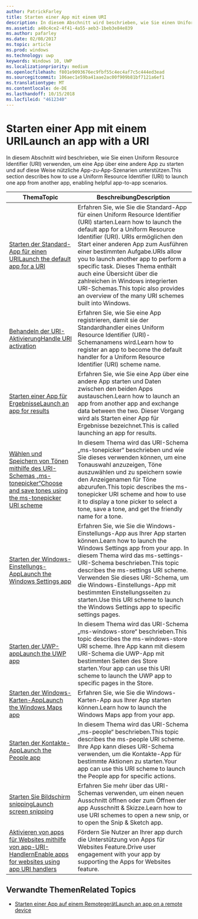 ```yaml
---
author: PatrickFarley
title: Starten einer App mit einem URI
description: In diesem Abschnitt wird beschrieben, wie Sie einen Uniform Resource Identifier (URI) verwenden, um eine App über eine andere App zu starten.
ms.assetid: a40c4ce2-4f41-4a55-aeb3-1beb3e84e839
ms.author: pafarley
ms.date: 02/08/2017
ms.topic: article
ms.prod: windows
ms.technology: uwp
keywords: Windows 10, UWP
ms.localizationpriority: medium
ms.openlocfilehash: f801e9093676ec9fbf55c4ec4af7c5c444ed3ead
ms.sourcegitcommit: 106aec1e59ba41aae2ac00f909b81bf7121a6ef1
ms.translationtype: MT
ms.contentlocale: de-DE
ms.lasthandoff: 10/15/2018
ms.locfileid: "4612340"
---
```

# <a name="launch-an-app-with-a-uri"></a><span data-ttu-id="c45ad-104">Starten einer App mit einem URI</span><span class="sxs-lookup"><span data-stu-id="c45ad-104">Launch an app with a URI</span></span>

<span data-ttu-id="c45ad-105">In diesem Abschnitt wird beschrieben, wie Sie einen Uniform Resource Identifier (URI) verwenden, um eine App über eine andere App zu starten und auf diese Weise nützliche App-zu-App-Szenarien unterstützen.</span><span class="sxs-lookup"><span data-stu-id="c45ad-105">This section describes how to use a Uniform Resource Identifier (URI) to launch one app from another app, enabling helpful app-to-app scenarios.</span></span>

| <span data-ttu-id="c45ad-106">Thema</span><span class="sxs-lookup"><span data-stu-id="c45ad-106">Topic</span></span> | <span data-ttu-id="c45ad-107">Beschreibung</span><span class="sxs-lookup"><span data-stu-id="c45ad-107">Description</span></span> |
|-------|-------------|
| [<span data-ttu-id="c45ad-108">Starten der Standard-App für einen URI</span><span class="sxs-lookup"><span data-stu-id="c45ad-108">Launch the default app for a URI</span></span>](launch-default-app.md) | <span data-ttu-id="c45ad-109">Erfahren Sie, wie Sie die Standard-App für einen Uniform Resource Identifier (URI) starten.</span><span class="sxs-lookup"><span data-stu-id="c45ad-109">Learn how to launch the default app for a Uniform Resource Identifier (URI).</span></span> <span data-ttu-id="c45ad-110">URIs ermöglichen den Start einer anderen App zum Ausführen einer bestimmten Aufgabe.</span><span class="sxs-lookup"><span data-stu-id="c45ad-110">URIs allow you to launch another app to perform a specific task.</span></span> <span data-ttu-id="c45ad-111">Dieses Thema enthält auch eine Übersicht über die zahlreichen in Windows integrierten URI-Schemas.</span><span class="sxs-lookup"><span data-stu-id="c45ad-111">This topic also provides an overview of the many URI schemes built into Windows.</span></span> |
| [<span data-ttu-id="c45ad-112">Behandeln der URI-Aktivierung</span><span class="sxs-lookup"><span data-stu-id="c45ad-112">Handle URI activation</span></span>](handle-uri-activation.md) | <span data-ttu-id="c45ad-113">Erfahren Sie, wie Sie eine App registrieren, damit sie der Standardhandler eines Uniform Resource Identifier (URI)-Schemanamens wird.</span><span class="sxs-lookup"><span data-stu-id="c45ad-113">Learn how to register an app to become the default handler for a Uniform Resource Identifier (URI) scheme name.</span></span> |
| [<span data-ttu-id="c45ad-114">Starten einer App für Ergebnisse</span><span class="sxs-lookup"><span data-stu-id="c45ad-114">Launch an app for results</span></span>](how-to-launch-an-app-for-results.md) | <span data-ttu-id="c45ad-115">Erfahren Sie, wie Sie eine App über eine andere App starten und Daten zwischen den beiden Apps austauschen.</span><span class="sxs-lookup"><span data-stu-id="c45ad-115">Learn how to launch an app from another app and exchange data between the two.</span></span> <span data-ttu-id="c45ad-116">Dieser Vorgang wird als Starten einer App für Ergebnisse bezeichnet.</span><span class="sxs-lookup"><span data-stu-id="c45ad-116">This is called launching an app for results.</span></span> |
| [<span data-ttu-id="c45ad-117">Wählen und Speichern von Tönen mithilfe des URI-Schemas „ms-tonepicker“</span><span class="sxs-lookup"><span data-stu-id="c45ad-117">Choose and save tones using the ms-tonepicker URI scheme</span></span>](launch-ringtone-picker.md) | <span data-ttu-id="c45ad-118">In diesem Thema wird das URI-Schema „ms-tonepicker“ beschrieben und wie Sie dieses verwenden können, um eine Tonauswahl anzuzeigen, Töne auszuwählen und zu speichern sowie den Anzeigenamen für Töne abzurufen.</span><span class="sxs-lookup"><span data-stu-id="c45ad-118">This topic describes the ms-tonepicker URI scheme and how to use it to display a tone picker to select a tone, save a tone, and get the friendly name for a tone.</span></span> |
| [<span data-ttu-id="c45ad-119">Starten der Windows-Einstellungs-App</span><span class="sxs-lookup"><span data-stu-id="c45ad-119">Launch the Windows Settings app</span></span>](launch-settings-app.md) | <span data-ttu-id="c45ad-120">Erfahren Sie, wie Sie die Windows-Einstellungs-App aus Ihrer App starten können.</span><span class="sxs-lookup"><span data-stu-id="c45ad-120">Learn how to launch the Windows Settings app from your app.</span></span> <span data-ttu-id="c45ad-121">In diesem Thema wird das ms-settings-URI-Schema beschrieben.</span><span class="sxs-lookup"><span data-stu-id="c45ad-121">This topic describes the ms-settings URI scheme.</span></span> <span data-ttu-id="c45ad-122">Verwenden Sie dieses URI-Schema, um die Windows-Einstellungs-App mit bestimmten Einstellungsseiten zu starten.</span><span class="sxs-lookup"><span data-stu-id="c45ad-122">Use this URI scheme to launch the Windows Settings app to specific settings pages.</span></span> |
| [<span data-ttu-id="c45ad-123">Starten der UWP-app</span><span class="sxs-lookup"><span data-stu-id="c45ad-123">Launch the UWP app</span></span>](launch-store-app.md) | <span data-ttu-id="c45ad-124">In diesem Thema wird das URI-Schema „ms-windows-store“ beschrieben.</span><span class="sxs-lookup"><span data-stu-id="c45ad-124">This topic describes the ms-windows-store URI scheme.</span></span> <span data-ttu-id="c45ad-125">Ihre App kann mit diesem URI-Schema die UWP-App mit bestimmten Seiten des Store starten.</span><span class="sxs-lookup"><span data-stu-id="c45ad-125">Your app can use this URI scheme to launch the UWP app to specific pages in the Store.</span></span> |
| [<span data-ttu-id="c45ad-126">Starten der Windows-Karten-App</span><span class="sxs-lookup"><span data-stu-id="c45ad-126">Launch the Windows Maps app</span></span>](launch-maps-app.md) | <span data-ttu-id="c45ad-127">Erfahren Sie, wie Sie die Windows-Karten-App aus Ihrer App starten können.</span><span class="sxs-lookup"><span data-stu-id="c45ad-127">Learn how to launch the Windows Maps app from your app.</span></span> |
| [<span data-ttu-id="c45ad-128">Starten der Kontakte-App</span><span class="sxs-lookup"><span data-stu-id="c45ad-128">Launch the People app</span></span>](launch-people-apps.md) | <span data-ttu-id="c45ad-129">In diesem Thema wird das URI-Schema „ms-people“ beschrieben.</span><span class="sxs-lookup"><span data-stu-id="c45ad-129">This topic describes the ms-people URI scheme.</span></span> <span data-ttu-id="c45ad-130">Ihre App kann dieses URI-Schema verwenden, um die Kontakte-App für bestimmte Aktionen zu starten.</span><span class="sxs-lookup"><span data-stu-id="c45ad-130">Your app can use this URI scheme to launch the People app for specific actions.</span></span> |
| [<span data-ttu-id="c45ad-131">Starten Sie Bildschirm snipping</span><span class="sxs-lookup"><span data-stu-id="c45ad-131">Launch screen snipping</span></span>](launch-screen-snipping.md) | <span data-ttu-id="c45ad-132">Erfahren Sie mehr über das URI-Schemas verwenden, um einen neuen Ausschnitt öffnen oder zum Öffnen der app Ausschnitt & Skizze.</span><span class="sxs-lookup"><span data-stu-id="c45ad-132">Learn how to use URI schemes to open a new snip, or to open the Snip & Sketch app.</span></span> |
| [<span data-ttu-id="c45ad-133">Aktivieren von apps für Websites mithilfe von app-URI-Handlern</span><span class="sxs-lookup"><span data-stu-id="c45ad-133">Enable apps for websites using app URI handlers</span></span>](web-to-app-linking.md) | <span data-ttu-id="c45ad-134">Fördern Sie Nutzer an Ihrer app durch die Unterstützung von Apps für Websites Feature.</span><span class="sxs-lookup"><span data-stu-id="c45ad-134">Drive user engagement with your app by supporting the Apps for Websites feature.</span></span> |

## <a name="related-topics"></a><span data-ttu-id="c45ad-135">Verwandte Themen</span><span class="sxs-lookup"><span data-stu-id="c45ad-135">Related Topics</span></span>
* [<span data-ttu-id="c45ad-136">Starten einer App auf einem Remotegerät</span><span class="sxs-lookup"><span data-stu-id="c45ad-136">Launch an app on a remote device</span></span>](launch-a-remote-app.md)